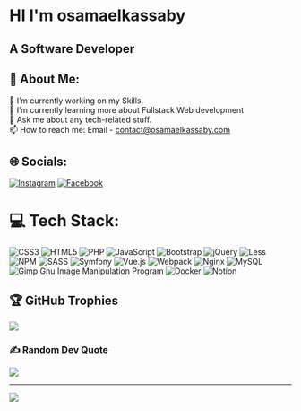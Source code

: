 # HI I'm osamaelkassaby
## A Software Developer
## 💫 About Me:
🔭 I’m currently working on my Skills.<br>🌱 I’m currently learning more about Fullstack Web development<br>💬 Ask me about any tech-related stuff.<br>📫 How to reach me: Email - contact@osamaelkassaby.com<br>

## 🌐 Socials:
[![Instagram](https://img.shields.io/badge/Instagram-%23E4405F.svg?logo=Instagram&logoColor=white)](https://instagram.com/osama_elkassaby) 
[![Facebook](https://img.shields.io/badge/-Facebook-blue)](https://facebook.com/osamaelqassaby)
# 💻 Tech Stack:

![CSS3](https://img.shields.io/badge/css3-%231572B6.svg?style=for-the-badge&logo=css3&logoColor=white) ![HTML5](https://img.shields.io/badge/html5-%23E34F26.svg?style=for-the-badge&logo=html5&logoColor=white) ![PHP](https://img.shields.io/badge/php-%23777BB4.svg?style=for-the-badge&logo=php&logoColor=white) ![JavaScript](https://img.shields.io/badge/javascript-%23323330.svg?style=for-the-badge&logo=javascript&logoColor=%23F7DF1E) ![Bootstrap](https://img.shields.io/badge/bootstrap-%23563D7C.svg?style=for-the-badge&logo=bootstrap&logoColor=white) ![jQuery](https://img.shields.io/badge/jquery-%230769AD.svg?style=for-the-badge&logo=jquery&logoColor=white) ![Less](https://img.shields.io/badge/less-2B4C80?style=for-the-badge&logo=less&logoColor=white) ![NPM](https://img.shields.io/badge/NPM-%23000000.svg?style=for-the-badge&logo=npm&logoColor=white) ![SASS](https://img.shields.io/badge/SASS-hotpink.svg?style=for-the-badge&logo=SASS&logoColor=white) ![Symfony](https://img.shields.io/badge/symfony-%23000000.svg?style=for-the-badge&logo=symfony&logoColor=white) ![Vue.js](https://img.shields.io/badge/vuejs-%2335495e.svg?style=for-the-badge&logo=vuedotjs&logoColor=%234FC08D) ![Webpack](https://img.shields.io/badge/webpack-%238DD6F9.svg?style=for-the-badge&logo=webpack&logoColor=black) ![Nginx](https://img.shields.io/badge/nginx-%23009639.svg?style=for-the-badge&logo=nginx&logoColor=white) ![MySQL](https://img.shields.io/badge/mysql-%2300f.svg?style=for-the-badge&logo=mysql&logoColor=white) ![Gimp Gnu Image Manipulation Program](https://img.shields.io/badge/Gimp-657D8B?style=for-the-badge&logo=gimp&logoColor=FFFFFF) ![Docker](https://img.shields.io/badge/docker-%230db7ed.svg?style=for-the-badge&logo=docker&logoColor=white) ![Notion](https://img.shields.io/badge/Notion-%23000000.svg?style=for-the-badge&logo=notion&logoColor=white)


## 🏆 GitHub Trophies
![](https://github-profile-trophy.vercel.app/?username=osamaelkassaby&theme=darkhub&no-frame=false&no-bg=true&margin-w=4)

### ✍️ Random Dev Quote
![](https://quotes-github-readme.vercel.app/api?type=horizontal&theme=radical)

---
[![](https://visitcount.itsvg.in/api?id=osamaelkassaby&icon=6&color=11)](https://visitcount.itsvg.in)
